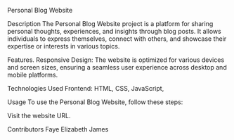 Personal Blog Website

Description
The Personal Blog Website project is a platform for sharing personal thoughts, experiences, and insights through blog posts. It allows individuals to express themselves, connect with others, and showcase their expertise or interests in various topics.

Features.
Responsive Design: The website is optimized for various devices and screen sizes, ensuring a seamless user experience across desktop and mobile platforms.

Technologies Used
Frontend: HTML, CSS, JavaScript,

Usage
To use the Personal Blog Website, follow these steps:

Visit the website URL.

Contributors Faye Elizabeth James